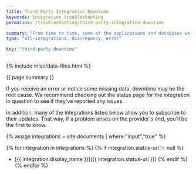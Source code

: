 ```yaml
---
title: Third-Party Integration Downtime
keywords: integration troubleshooting
permalink: /troubleshooting/third-party-integration-downtime

summary: "From time to time, some of the applications and databases we integrate with may experience downtime. During these outages, Stitch may be unable to successfully connect to your data source and replicate your data."
type: "all-integrations, discrepancy, error"

key: "third-party-downtime"
---
```

{% include misc/data-files.html %}

{{ page.summary }}

If you receive an error or notice some missing data, downtime may be the root cause. We recommend checking out the status page for the integration in question to see if they've reported any issues.

In addition, many of the integrations listed below allow you to subscribe to their updates. That way, if a problem arises on the provider's end, you'll be the first to know.

{% assign integrations = site.documents | where:"input","true" %}

{% for integration in integrations %}
{% if integration.status-url != null %}
- [{{ integration.display_name }}]({{ integration.status-url }})
{% endif %}
{% endfor %}